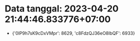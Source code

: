 # Data tanggal: 2023-04-20 21:44:46.833776+07:00

* {'0IP9h7sK9cDxVMpr': 8629, 'c8FdzQJ36eO8lbQF': 6933}
